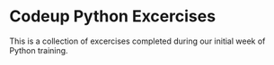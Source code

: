 # Codeup Python Excercises

This is a collection of excercises completed during our initial week of Python training.